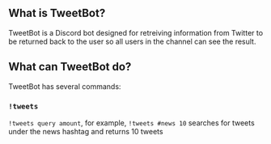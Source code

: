 ## What is TweetBot?
TweetBot is a Discord bot designed for retreiving information from Twitter to be returned back to the user so all users in the channel can see the result.

## What can TweetBot do?
TweetBot has several commands:
### `!tweets`
`!tweets query amount`, for example, `!tweets #news 10` searches for tweets under the news hashtag and returns 10 tweets
